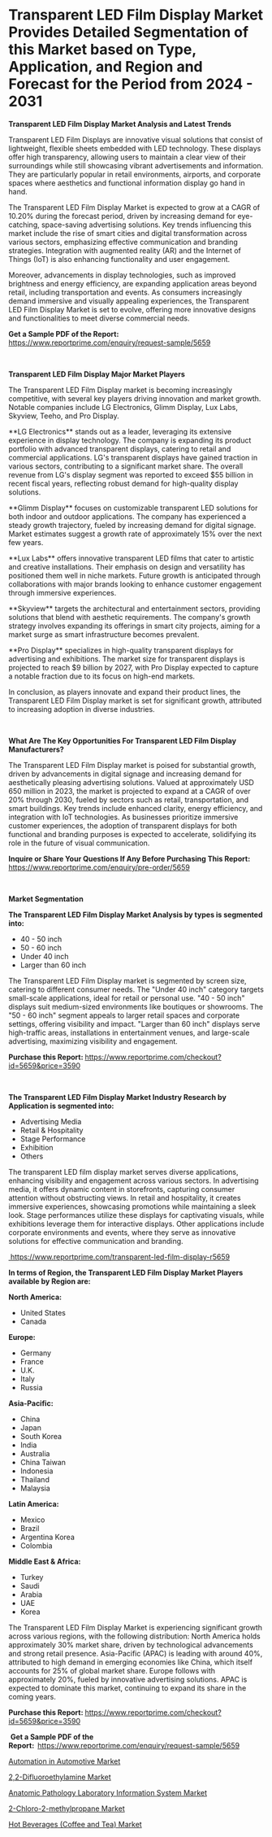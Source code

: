 <p><h1>Transparent LED Film Display Market Provides Detailed Segmentation of this Market based on Type, Application, and Region and Forecast for the Period from 2024 - 2031</h1></p><p><strong>Transparent LED Film Display Market Analysis and Latest Trends</strong></p>
<p><p>Transparent LED Film Displays are innovative visual solutions that consist of lightweight, flexible sheets embedded with LED technology. These displays offer high transparency, allowing users to maintain a clear view of their surroundings while still showcasing vibrant advertisements and information. They are particularly popular in retail environments, airports, and corporate spaces where aesthetics and functional information display go hand in hand.</p><p>The Transparent LED Film Display Market is expected to grow at a CAGR of 10.20% during the forecast period, driven by increasing demand for eye-catching, space-saving advertising solutions. Key trends influencing this market include the rise of smart cities and digital transformation across various sectors, emphasizing effective communication and branding strategies. Integration with augmented reality (AR) and the Internet of Things (IoT) is also enhancing functionality and user engagement.</p><p>Moreover, advancements in display technologies, such as improved brightness and energy efficiency, are expanding application areas beyond retail, including transportation and events. As consumers increasingly demand immersive and visually appealing experiences, the Transparent LED Film Display Market is set to evolve, offering more innovative designs and functionalities to meet diverse commercial needs.</p></p>
<p><strong>Get a Sample PDF of the Report:&nbsp;</strong> <a href="https://www.reportprime.com/enquiry/request-sample/5659">https://www.reportprime.com/enquiry/request-sample/5659</a></p>
<p>&nbsp;</p>
<p><strong>Transparent LED Film Display Major Market Players</strong></p>
<p><p>The Transparent LED Film Display market is becoming increasingly competitive, with several key players driving innovation and market growth. Notable companies include LG Electronics, Glimm Display, Lux Labs, Skyview, Teeho, and Pro Display. </p><p>**LG Electronics** stands out as a leader, leveraging its extensive experience in display technology. The company is expanding its product portfolio with advanced transparent displays, catering to retail and commercial applications. LG's transparent displays have gained traction in various sectors, contributing to a significant market share. The overall revenue from LG's display segment was reported to exceed $55 billion in recent fiscal years, reflecting robust demand for high-quality display solutions.</p><p>**Glimm Display** focuses on customizable transparent LED solutions for both indoor and outdoor applications. The company has experienced a steady growth trajectory, fueled by increasing demand for digital signage. Market estimates suggest a growth rate of approximately 15% over the next few years. </p><p>**Lux Labs** offers innovative transparent LED films that cater to artistic and creative installations. Their emphasis on design and versatility has positioned them well in niche markets. Future growth is anticipated through collaborations with major brands looking to enhance customer engagement through immersive experiences.</p><p>**Skyview** targets the architectural and entertainment sectors, providing solutions that blend with aesthetic requirements. The company's growth strategy involves expanding its offerings in smart city projects, aiming for a market surge as smart infrastructure becomes prevalent.</p><p>**Pro Display** specializes in high-quality transparent displays for advertising and exhibitions. The market size for transparent displays is projected to reach $9 billion by 2027, with Pro Display expected to capture a notable fraction due to its focus on high-end markets.</p><p>In conclusion, as players innovate and expand their product lines, the Transparent LED Film Display market is set for significant growth, attributed to increasing adoption in diverse industries.</p></p>
<p>&nbsp;</p>
<p><strong>What Are The Key Opportunities For Transparent LED Film Display Manufacturers?</strong></p>
<p><p>The Transparent LED Film Display market is poised for substantial growth, driven by advancements in digital signage and increasing demand for aesthetically pleasing advertising solutions. Valued at approximately USD 650 million in 2023, the market is projected to expand at a CAGR of over 20% through 2030, fueled by sectors such as retail, transportation, and smart buildings. Key trends include enhanced clarity, energy efficiency, and integration with IoT technologies. As businesses prioritize immersive customer experiences, the adoption of transparent displays for both functional and branding purposes is expected to accelerate, solidifying its role in the future of visual communication.</p></p>
<p><strong>Inquire or Share Your Questions If Any Before Purchasing This Report:</strong> <a href="https://www.reportprime.com/enquiry/pre-order/5659">https://www.reportprime.com/enquiry/pre-order/5659</a></p>
<p>&nbsp;</p>
<p><strong>Market Segmentation</strong></p>
<p><strong>The Transparent LED Film Display Market Analysis by types is segmented into:</strong></p>
<p><ul><li>40 - 50 inch</li><li>50 - 60 inch</li><li>Under 40 inch</li><li>Larger than 60 inch</li></ul></p>
<p><p>The Transparent LED Film Display market is segmented by screen size, catering to different consumer needs. The "Under 40 inch" category targets small-scale applications, ideal for retail or personal use. "40 - 50 inch" displays suit medium-sized environments like boutiques or showrooms. The "50 - 60 inch" segment appeals to larger retail spaces and corporate settings, offering visibility and impact. "Larger than 60 inch" displays serve high-traffic areas, installations in entertainment venues, and large-scale advertising, maximizing visibility and engagement. </p></p>
<p><strong>Purchase this Report:&nbsp;</strong><a href="https://www.reportprime.com/checkout?id=5659&price=3590">https://www.reportprime.com/checkout?id=5659&price=3590</a></p>
<p>&nbsp;</p>
<p><strong>The Transparent LED Film Display Market Industry Research by Application is segmented into:</strong></p>
<p><ul><li>Advertising Media</li><li>Retail & Hospitality</li><li>Stage Performance</li><li>Exhibition</li><li>Others</li></ul></p>
<p><p>The transparent LED film display market serves diverse applications, enhancing visibility and engagement across various sectors. In advertising media, it offers dynamic content in storefronts, capturing consumer attention without obstructing views. In retail and hospitality, it creates immersive experiences, showcasing promotions while maintaining a sleek look. Stage performances utilize these displays for captivating visuals, while exhibitions leverage them for interactive displays. Other applications include corporate environments and events, where they serve as innovative solutions for effective communication and branding.</p></p>
<p><a href="https://www.reportprime.com/transparent-led-film-display-r5659">&nbsp;https://www.reportprime.com/transparent-led-film-display-r5659</a></p>
<p><strong>In terms of Region, the Transparent LED Film Display Market Players available by Region are:</strong></p>
<p>
    <p> <strong> North America: </strong>
        <ul>
            <li>United States</li>
            <li>Canada</li>
        </ul>
        </p> 
    <p> <strong> Europe: </strong>
        <ul>
            <li>Germany</li>
            <li>France</li>
            <li>U.K.</li>
            <li>Italy</li>
            <li>Russia</li>
        </ul>
        </p> 
    <p> <strong> Asia-Pacific: </strong>
        <ul>
            <li>China</li>
            <li>Japan</li>
            <li>South Korea</li>
            <li>India</li>
            <li>Australia</li>
            <li>China Taiwan</li>
            <li>Indonesia</li>
            <li>Thailand</li>
            <li>Malaysia</li>
        </ul>
        </p> 
    <p> <strong> Latin America: </strong>
        <ul>
            <li>Mexico</li>
            <li>Brazil</li>
            <li>Argentina Korea</li>
            <li>Colombia</li>
        </ul>
        </p> 
    <p> <strong> Middle East & Africa: </strong>
        <ul>
            <li>Turkey</li>
            <li>Saudi</li>
            <li>Arabia</li>
            <li>UAE</li>
            <li>Korea</li>
        </ul>
    </p>
    </p>
<p><p>The Transparent LED Film Display Market is experiencing significant growth across various regions, with the following distribution: North America holds approximately 30% market share, driven by technological advancements and strong retail presence. Asia-Pacific (APAC) is leading with around 40%, attributed to high demand in emerging economies like China, which itself accounts for 25% of global market share. Europe follows with approximately 20%, fueled by innovative advertising solutions. APAC is expected to dominate this market, continuing to expand its share in the coming years.</p></p>
<p><strong>Purchase this Report: </strong><a href="https://www.reportprime.com/checkout?id=5659&price=3590">https://www.reportprime.com/checkout?id=5659&price=3590</a></p>
<p>&nbsp;<strong>Get a Sample PDF of the Report:&nbsp;&nbsp;</strong><a href="https://www.reportprime.com/enquiry/request-sample/5659">https://www.reportprime.com/enquiry/request-sample/5659</a></p>
<p><strong></strong></p>
<p><p><a href="https://www.linkedin.com/pulse/automation-automotive-market-trends-growth-outlook-2024-2031-htkpf?trackingId=gsdc3zwJShiYs4RFme4PoA%3D%3D">Automation in Automotive Market</a></p><p><a href="https://issuu.com/reportprime-2/docs/22-difluoroethylamine-market-size-2_0e7378f423ed3b">2,2-Difluoroethylamine Market</a></p><p><a href="https://medium.com/@trameciabutler41/anatomic-pathology-laboratory-information-system-market-emerging-trends-and-future-prospects-for-8a2458b19fe8">Anatomic Pathology Laboratory Information System Market</a></p><p><a href="https://issuu.com/reportprime-2/docs/2-chloro-2-methylpropane-market-siz_a5f67d8174d07b">2-Chloro-2-methylpropane Market</a></p><p><a href="https://medium.com/@candicecromwelld63/strategic-market-insights-navigating-the-global-hot-beverages-coffee-and-tea-market-landscape-f5c396e164ab">Hot Beverages (Coffee and Tea) Market</a></p></p>